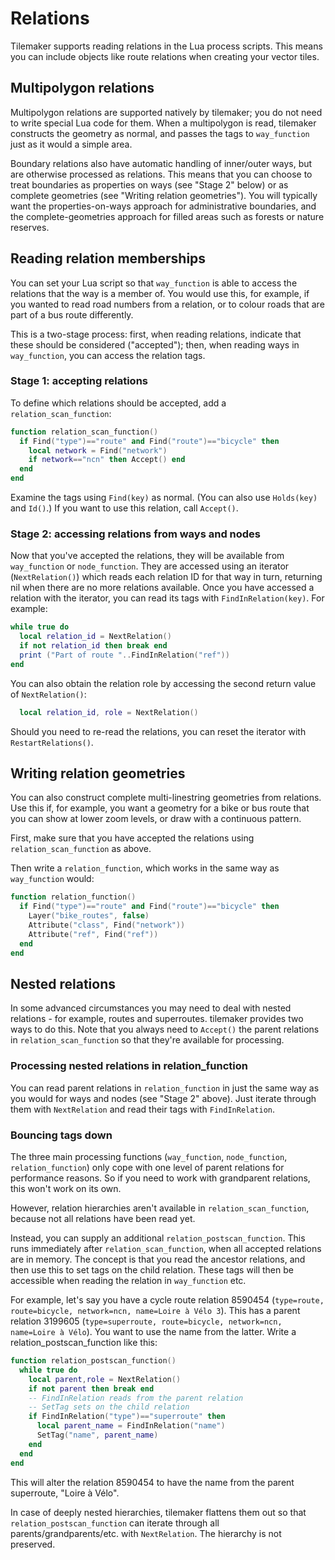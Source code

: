 # Relations

Tilemaker supports reading relations in the Lua process scripts. This means you can include objects like route relations when creating your vector tiles.


## Multipolygon relations

Multipolygon relations are supported natively by tilemaker; you do not need to write special Lua code for them. When a multipolygon is read, tilemaker constructs the geometry as normal, and passes the tags to `way_function` just as it would a simple area.

Boundary relations also have automatic handling of inner/outer ways, but are otherwise processed as relations. This means that you can choose to treat boundaries as properties on ways (see "Stage 2" below) or as complete geometries (see "Writing relation geometries"). You will typically want the properties-on-ways approach for administrative boundaries, and the complete-geometries approach for filled areas such as forests or nature reserves.


## Reading relation memberships

You can set your Lua script so that `way_function` is able to access the relations that the way is a member of. You would use this, for example, if you wanted to read road numbers from a relation, or to colour roads that are part of a bus route differently.

This is a two-stage process: first, when reading relations, indicate that these should be considered ("accepted"); then, when reading ways in `way_function`, you can access the relation tags.

### Stage 1: accepting relations

To define which relations should be accepted, add a `relation_scan_function`:

```lua
function relation_scan_function()
  if Find("type")=="route" and Find("route")=="bicycle" then
    local network = Find("network")
    if network=="ncn" then Accept() end
  end
end
```

Examine the tags using `Find(key)` as normal. (You can also use `Holds(key)` and `Id()`.) If you want to use this relation, call `Accept()`.

### Stage 2: accessing relations from ways and nodes

Now that you've accepted the relations, they will be available from `way_function` or `node_function`. They are accessed using an iterator (`NextRelation()`) which reads each relation ID for that way in turn, returning nil when there are no more relations available. Once you have accessed a relation with the iterator, you can read its tags with `FindInRelation(key)`. For example:

```lua
while true do
  local relation_id = NextRelation()
  if not relation_id then break end
  print ("Part of route "..FindInRelation("ref"))
end
```

You can also obtain the relation role by accessing the second return value of `NextRelation()`:

```lua
  local relation_id, role = NextRelation()
```

Should you need to re-read the relations, you can reset the iterator with `RestartRelations()`.


## Writing relation geometries

You can also construct complete multi-linestring geometries from relations. Use this if, for example, you want a geometry for a bike or bus route that you can show at lower zoom levels, or draw with a continuous pattern.

First, make sure that you have accepted the relations using `relation_scan_function` as above.

Then write a `relation_function`, which works in the same way as `way_function` would:

```lua
function relation_function()
  if Find("type")=="route" and Find("route")=="bicycle" then
    Layer("bike_routes", false)
    Attribute("class", Find("network"))
    Attribute("ref", Find("ref"))
  end
end
```


## Nested relations

In some advanced circumstances you may need to deal with nested relations - for example, routes and superroutes. tilemaker provides two ways to do this. Note that you always need to `Accept()` the parent relations in `relation_scan_function` so that they're available for processing.

### Processing nested relations in relation_function

You can read parent relations in `relation_function` in just the same way as you would for ways and nodes (see "Stage 2" above). Just iterate through them with `NextRelation` and read their tags with `FindInRelation`.

### Bouncing tags down

The three main processing functions (`way_function`, `node_function`, `relation_function`) only cope with one level of parent relations for performance reasons. So if you need to work with grandparent relations, this won't work on its own.

However, relation hierarchies aren't available in `relation_scan_function`, because not all relations have been read yet.

Instead, you can supply an additional `relation_postscan_function`. This runs immediately after `relation_scan_function`, when all accepted relations are in memory. The concept is that you read the ancestor relations, and then use this to set tags on the child relation. These tags will then be accessible when reading the relation in `way_function` etc.

For example, let's say you have a cycle route relation 8590454 (`type=route, route=bicycle, network=ncn, name=Loire à Vélo 3`). This has a parent relation 3199605 (`type=superroute, route=bicycle, network=ncn, name=Loire à Vélo`). You want to use the name from the latter. Write a relation_postscan_function like this:

```lua
function relation_postscan_function()
  while true do
    local parent,role = NextRelation()
    if not parent then break end
    -- FindInRelation reads from the parent relation
    -- SetTag sets on the child relation
    if FindInRelation("type")=="superroute" then
      local parent_name = FindInRelation("name")
      SetTag("name", parent_name)
    end
  end
end
```

This will alter the relation 8590454 to have the name from the parent superroute, "Loire à Vélo".

In case of deeply nested hierarchies, tilemaker flattens them out so that `relation_postscan_function` can iterate through all parents/grandparents/etc. with `NextRelation`. The hierarchy is not preserved.
